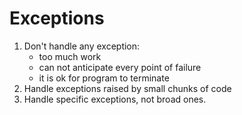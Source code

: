 # Exceptions

1. Don't handle any exception:
    - too much work
    - can not anticipate every point of failure
    - it is ok for program to terminate
2. Handle exceptions raised by small chunks of code
3. Handle specific exceptions, not broad ones.